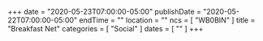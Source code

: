 +++
date = "2020-05-23T07:00:00-05:00"
publishDate = "2020-05-22T07:00:00-05:00"
endTime = ""
location = ""
ncs = [ "WB0BIN" ]
title = "Breakfast Net"
categories = [ "Social" ]
dates = [ "" ]
+++
